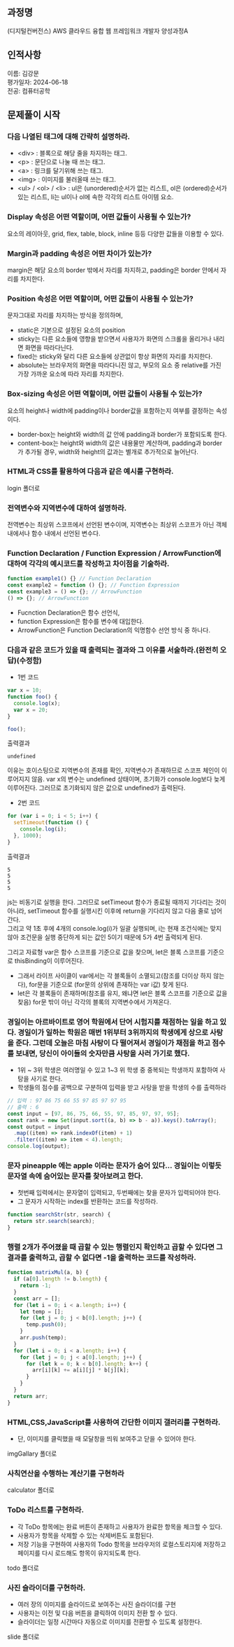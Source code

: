 ## 과정명

(디지털컨버전스) AWS 클라우드 융합 웹 프레임워크 개발자 양성과정A

## 인적사항

이름: 김강문  
평가일자: 2024-06-18  
전공: 컴퓨터공학

## 문제풀이 시작

### 다음 나열된 태그에 대해 간략히 설명하라.

- \<div> : 블록으로 해당 줄을 차지하는 태그.
- \<p> : 문단으로 나눌 때 쓰는 태그.
- \<a> : 링크를 달기위해 쓰는 태그.
- \<img> : 이미지를 불러올때 쓰는 태그.
- \<ul> / \<ol> / \<li> : ul은 (unordered)순서가 없는 리스트, ol은 (ordered)순서가 있는 리스트, li는 ul이나 ol에 속한 각각의 리스트 아이템 요소.

### Display 속성은 어떤 역할이며, 어떤 값들이 사용될 수 있는가?

요소의 레이아웃, grid, flex, table, block, inline 등등 다양한 값들을 이용할 수 있다.

### Margin과 padding 속성은 어떤 차이가 있는가?

margin은 해당 요소의 border 밖에서 자리를 차지하고, padding은 border 안에서 자리를 차지한다.

### Position 속성은 어떤 역할이며, 어떤 값들이 사용될 수 있는가?

문자그대로 자리를 차지하는 방식을 정의하며,

- static은 기본으로 설정된 요소의 position
- sticky는 다른 요소들에 영향을 받으면서 사용자가 화면의 스크롤을 올리거나 내리면 화면을 따라다닌다.
- fixed는 sticky와 달리 다른 요소들에 상관없이 항상 화면의 자리를 차지한다.
- absolute는 브라우저의 화면을 따라다니진 않고, 부모의 요소 중 relative를 가진 가장 가까운 요소에 따라 자리를 차지한다.

### Box-sizing 속성은 어떤 역할이며, 어떤 값들이 사용될 수 있는가?

요소의 height나 width에 padding이나 border값을 포함하는지 여부를 결정하는 속성이다.

- border-box는 height와 width의 값 안에 padding과 border가 포함되도록 한다.
- content-box는 height와 width의 값은 내용물만 계산하며, padding과 border가 추가될 경우, width와 height의 값과는 별개로 추가적으로 늘어난다.

### HTML과 CSS를 활용하여 다음과 같은 예시를 구현하라.

login 폴더로

### 전역변수와 지역변수에 대하여 설명하라.

전역변수는 최상위 스코프에서 선언된 변수이며, 지역변수는 최상위 스코프가 아닌 객체 내에서나 함수 내에서 선언된 변수다.

### Function Declaration / Function Expression / ArrowFunction에 대하여 각각의 예시코드를 작성하고 차이점을 기술하라.

```js
function example1() {} // Function Declaration
const example2 = function () {}; // Function Expression
const example3 = () => {}; // ArrowFunction
() => {}; // ArrowFunction
```

- Fucnction Declaration은 함수 선언식,
- function Expression은 함수를 변수에 대입한다.
- ArrowFunction은 Function Declaration의 익명함수 선언 방식 중 하나다.

### 다음과 같은 코드가 있을 때 출력되는 결과와 그 이유를 서술하라.(완전히 오답)(수정함)

- 1번 코드

```js
var x = 10;
function foo() {
  console.log(x);
  var x = 20;
}

foo();
```

출력결과

```
undefined
```

이유는 호이스팅으로 지역변수의 존재를 확인, 지역변수가 존재하므로 스코프 체인이 이루어지지 않음. var x의 변수는 undefined 상태이며, 초기화가 console.log보다 늦게 이루어진다. 그러므로 초기화되지 않은 값으로 undefined가 출력된다.

- 2번 코드

```js
for (var i = 0; i < 5; i++) {
  setTimeout(function () {
    console.log(i);
  }, 1000);
}
```

출력결과

```
5
5
5
5
```

js는 비동기로 실행을 한다. 그러므로 setTimeout 함수가 종료될 때까지 기다리는 것이 아니라, setTimeout 함수를 실행시킨 이후에 return을 기다리지 않고 다음 줄로 넘어간다.  
그리고 약 1초 후에 4개의 console.log(i)가 일괄 실행되며, i는 현재 조건식에는 맞지 않아 조건문을 실행 중단하게 되는 값인 5이기 때문에 5가 4번 출력되게 된다.

그리고 자료형 var은 함수 스코프를 기준으로 값을 찾으며, let은 블록 스코프를 기준으로 thisBinding이 이루어진다.

- 그래서 라이프 사이클이 var에서는 각 블록들이 소멸되고(참조를 더이상 하지 않는다), for문을 기준으로 (for문의 상위에 존재하는 var i값) 찾게 된다.
- let은 각 블록들이 존재하며(참조를 유지, 왜냐면 let은 블록 스코프를 기준으로 값을 찾음) for문 밖이 아닌 각각의 블록의 지역변수에서 가져온다.

### 경일이는 아르바이트로 영어 학원에서 단어 시험지를 채점하는 일을 하고 있다. 경일이가 일하는 학원은 매번 1위부터 3위까지의 학생에게 상으로 사탕을 준다. 그런데 오늘은 마침 사탕이 다 떨어져서 경일이가 채점을 하고 점수를 보내면, 당신이 아이들의 숫자만큼 사탕을 사러 가기로 했다.

- 1위 ~ 3위 학생은 여러명일 수 있고 1~3 위 학생 중 중복되는 학생까지 포함하여 사탕을 사기로 한다.
- 학생들의 점수를 공백으로 구분하여 입력을 받고 사탕을 받을 학생의 수를 출력하라

```js
// 입력 : 97 86 75 66 55 97 85 97 97 95
// 출력 : 6
const input = [97, 86, 75, 66, 55, 97, 85, 97, 97, 95];
const rank = new Set(input.sort((a, b) => b - a)).keys().toArray();
const output = input
  .map((item) => rank.indexOf(item) + 1)
  .filter((item) => item < 4).length;
console.log(output);
```

### 문자 pineapple 에는 apple 이라는 문자가 숨어 있다... 경일이는 이렇듯 문자열 속에 숨어있는 문자를 찾아보려고 한다.

- 첫번째 입력에서는 문자열이 입력되고, 두번째에는 찾을 문자가 입력되어야 한다.
- 그 문자가 시작하는 index를 반환하는 코드를 작성하라.

```js
function searchStr(str, search) {
  return str.search(search);
}
```

### 행렬 2개가 주어졌을 때 곱할 수 있는 행렬인지 확인하고 곱할 수 있다면 그 결과를 출력하고, 곱할 수 없다면 -1을 출력하는 코드를 작성하라.

```js
function matrixMul(a, b) {
  if (a[0].length != b.length) {
    return -1;
  }
  const arr = [];
  for (let i = 0; i < a.length; i++) {
    let temp = [];
    for (let j = 0; j < b[0].length; j++) {
      temp.push(0);
    }
    arr.push(temp);
  }
  for (let i = 0; i < a.length; i++) {
    for (let j = 0; j < a[0].length; j++) {
      for (let k = 0; k < b[0].length; k++) {
        arr[i][k] += a[i][j] * b[j][k];
      }
    }
  }
  return arr;
}
```

### HTML,CSS,JavaScript를 사용하여 간단한 이미지 갤러리를 구현하라.

- 단, 이미지를 클릭했을 때 모달창을 띄워 보여주고 닫을 수 있어야 한다.

imgGallary 폴더로

### 사칙연산을 수행하는 계산기를 구현하라

calculator 폴더로

### ToDo 리스트를 구현하라.

- 각 ToDo 항목에는 완료 버튼이 존재하고 사용자가 완료한 항목을 체크할 수 있다.
- 사용자가 항목을 삭제할 수 있는 삭제버튼도 포함된다.
- 저장 기능을 구현하여 사용자의 Todo 항목을 브라우저의 로컬스토리지에 저장하고 페이지를 다시 로드해도 항목이 유지되도록 한다.

todo 폴더로

### 사진 슬라이더를 구현하라.

- 여러 장의 이미지를 슬라이드로 보여주는 사진 슬라이더를 구현
- 사용자는 이전 및 다음 버튼을 클릭하여 이미지 전환 할 수 있다.
- 슬라이더는 일정 시간마다 자동으로 이미지를 전환할 수 있도록 설정한다.

slide 폴더로
